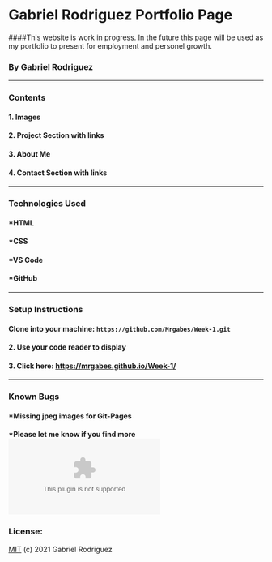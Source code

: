 # Gabriel Rodriguez Portfolio Page


####This website is work in progress. In the future this page will be used as my portfolio to present for employment and personel growth.  

### By Gabriel Rodriguez
________
### Contents

#### 1. Images
####  2. Project Section with links

#### 3. About Me

#### 4. Contact Section with links
________
### Technologies Used


#### *HTML
#### *CSS
#### *VS Code
#### *GitHub
______
### Setup Instructions


#### Clone into your machine: `https://github.com/Mrgabes/Week-1.git`

#### 2. Use your code reader to display

#### 3. Click here: https://mrgabes.github.io/Week-1/
______

### Known Bugs

#### *Missing jpeg images for Git-Pages
#### *Please let me know if you find more![Email](mainedomain@protonmail.com)
### License:

[MIT](info@mit.edu) (c) 2021 Gabriel Rodriguez





